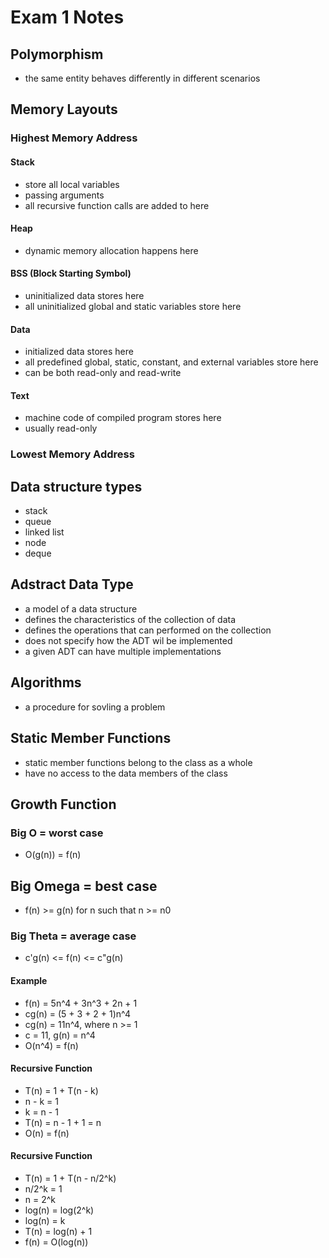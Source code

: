 
# Exam 1 Notes
## Polymorphism
- the same entity behaves differently in different scenarios

## Memory Layouts
### Highest Memory Address
#### Stack
- store all local variables
- passing arguments
- all recursive function calls are added to here
#### Heap
- dynamic memory allocation happens here
#### BSS (Block Starting Symbol)
- uninitialized data stores here
- all uninitialized global and static variables store here
#### Data
- initialized data stores here
- all predefined global, static, constant, and external variables store here
- can be both read-only and read-write
#### Text
- machine code of compiled program stores here
- usually read-only
### Lowest Memory Address

## Data structure types
- stack
- queue
- linked list
- node
- deque

## Adstract Data Type
- a model of a data structure
- defines the characteristics of the collection of data
- defines the operations that can performed on the collection
- does not specify how the ADT wil be implemented
- a given ADT can have multiple implementations

## Algorithms
- a procedure for sovling a problem

## Static Member Functions
- static member functions belong to the class as a whole
- have no access to the data members of the class

## Growth Function
### Big O = worst case
- O(g(n)) = f(n)
## Big Omega = best case
- f(n) >= g(n) for n such that n >= n0
### Big Theta = average case
- c'g(n) <= f(n) <= c"g(n)
#### Example
- f(n) = 5n^4 + 3n^3 + 2n + 1
- cg(n) = (5 + 3 + 2 + 1)n^4
- cg(n) = 11n^4, where n >= 1
- c = 11, g(n) = n^4
- O(n^4) = f(n)
#### Recursive Function
- T(n) = 1 + T(n - k)
- n - k = 1
- k = n - 1
- T(n) = n - 1 + 1 = n
- O(n) = f(n)
#### Recursive Function
- T(n) = 1 + T(n - n/2^k)
- n/2^k = 1
- n = 2^k
- log(n) = log(2^k)
- log(n) = k
- T(n) = log(n) + 1
- f(n) = O(log(n))